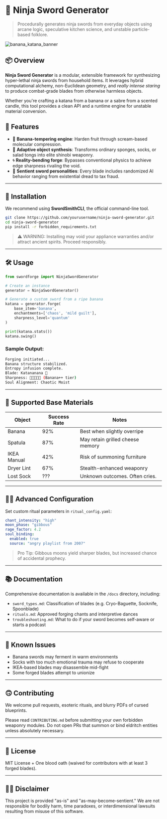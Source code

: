 

# 🥷 Ninja Sword Generator

> Procedurally generates ninja swords from everyday objects using arcane logic, speculative kitchen science, and unstable particle-based folklore.

![banana\_katana\_banner](https://fakeimg.pl/800x200/?text=Ninja+Sword+Generator\&font=lobster)

## 📦 Overview

**Ninja Sword Generator** is a modular, extensible framework for synthesizing hyper-lethal ninja swords from household items. It leverages hybrid computational alchemy, non-Euclidean geometry, and *really intense staring* to produce combat-grade blades from otherwise harmless objects.

Whether you're crafting a katana from a banana or a sabre from a scented candle, this tool provides a clean API and a runtime engine for unstable material conversion.



## 🔧 Features

* 🍌 **Banana-tempering engine**: Harden fruit through scream-based molecular compression.
* 🧽 **Adaptive object synthesis**: Transforms ordinary sponges, socks, or salad tongs into elite shinobi weaponry.
* 🌀 **Reality-bending forge**: Bypasses conventional physics to achieve edge sharpness rivaling the void.
* 🧠 **Sentient sword personalities**: Every blade includes randomized AI behavior ranging from existential dread to tax fraud.

---

## 🚀 Installation

We recommend using **SwordSmithCLI**, the official command-line tool.

```bash
git clone https://github.com/yourusername/ninja-sword-generator.git
cd ninja-sword-generator
pip install -r forbidden_requirements.txt
```

> ⚠️ WARNING: Installing may void your appliance warranties and/or attract ancient spirits. Proceed responsibly.

---

## 🛠️ Usage

```python
from swordforge import NinjaSwordGenerator

# Create an instance
generator = NinjaSwordGenerator()

# Generate a custom sword from a ripe banana
katana = generator.forge(
    base_item='banana',
    enchantments=['chaos', 'mild guilt'],
    sharpness_level='quantum'
)

print(katana.stats())
katana.swing()
```

### Sample Output:

```bash
Forging initiated...
Banana structure stabilized.
Entropy infusion complete.
Blade: Katananana 🍌
Sharpness: 🍌🍌🍌🍌🍌 (Banana++ tier)
Soul Alignment: Chaotic Moist
```

---

## 🧪 Supported Base Materials

| Object      | Success Rate | Notes                            |
| ----------- | ------------ | -------------------------------- |
| Banana      | 92%          | Best when slightly overripe      |
| Spatula     | 87%          | May retain grilled cheese memory |
| IKEA Manual | 42%          | Risk of summoning furniture      |
| Dryer Lint  | 67%          | Stealth-enhanced weaponry        |
| Lost Sock   | ???          | Unknown outcomes. Often cries.   |

---

## 🧙‍♂️ Advanced Configuration

Set custom ritual parameters in `ritual_config.yaml`:

```yaml
chant_intensity: "high"
moon_phase: "gibbous"
rage_factor: 4.2
soul_binding:
  enabled: true
  source: "angry playlist from 2007"
```

> Pro Tip: Gibbous moons yield sharper blades, but increased chance of accidental prophecy.

---

## 📚 Documentation

Comprehensive documentation is available in the `/docs` directory, including:

* `sword_types.md`: Classification of blades (e.g. Cryo-Baguette, Socknife, Spoonblade)
* `rituals.md`: Approved forging chants and interpretive dances
* `troubleshooting.md`: What to do if your sword becomes self-aware or starts a podcast

---

## 🐛 Known Issues

* Banana swords may ferment in warm environments
* Socks with too much emotional trauma may refuse to cooperate
* IKEA-based blades may disassemble mid-fight
* Some forged blades attempt to unionize

---

## 🙃 Contributing

We welcome pull requests, esoteric rituals, and blurry PDFs of cursed blueprints.

Please read `CONTRIBUTING.md` before submitting your own forbidden weaponry modules. Do not open PRs that summon or bind eldritch entities unless absolutely necessary.

---

## 📜 License

MIT License + One blood oath (waived for contributors with at least 3 forged blades).

---

## 🧛‍♂️ Disclaimer

This project is provided "as-is" and "as-may-become-sentient." We are not responsible for bodily harm, time paradoxes, or interdimensional lawsuits resulting from misuse of this software.
